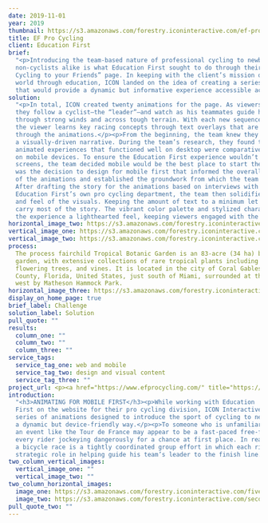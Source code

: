 ```yaml
---
date: 2019-11-01
year: 2019
thumbnail: https://s3.amazonaws.com/forestry.iconinteractive.com/ef-pro2x.jpg
title: EF Pro Cycling
client: Education First
brief:
  "<p>Introducing the team-based nature of professional cycling to newbies and
  non-cyclists alike is what Education First sought to do through their “How to Explain
  Cycling to your Friends” page. In keeping with the client’s mission of opening the
  world through education, ICON landed on the idea of creating a series of animations
  that would provide a dynamic but informative experience accessible across all devices.</p>"
solution:
  "<p>In total, ICON created twenty animations for the page. As viewers scroll,
  they follow a cyclist—the “leader”—and watch as his teammates guide him to victory
  through strong winds and across tough terrain. With each new sequence in the story,
  the viewer learns key racing concepts through text overlays that are reinforced
  through the animations.</p><p>From the beginning, the team knew they wanted to create
  a visually-driven narrative. During the team’s research, they found that many online
  animated experiences that functioned well on desktop were comparatively limited
  on mobile devices. To ensure the Education First experience wouldn’t suffer on smaller
  screens, the team decided mobile would be the best place to start their work.</p><p>It
  was the decision to design for mobile first that informed the overall visual style
  of the animations and established the groundwork from which the team would build.
  After drafting the story for the animations based on interviews with members of
  Education First’s own pro cycling department, the team then solidified the look
  and feel of the visuals. Keeping the amount of text to a minimum let the animations
  carry most of the story. The vibrant color palette and stylized characters gave
  the experience a lighthearted feel, keeping viewers engaged with the information.</p>"
horizontal_image_two: https://s3.amazonaws.com/forestry.iconinteractive.com/ef-01.gif
vertical_image_one: https://s3.amazonaws.com/forestry.iconinteractive.com/vert-1.jpg
vertical_image_two: https://s3.amazonaws.com/forestry.iconinteractive.com/vert-2.jpg
process:
  The process fairchild Tropical Botanic Garden is an 83-acre (34 ha) botanic
  garden, with extensive collections of rare tropical plants including palms, cycads,
  flowering trees, and vines. It is located in the city of Coral Gables, Miami-Dade
  County, Florida, United States, just south of Miami, surrounded at the south and
  west by Matheson Hammock Park.
horizontal_image_three: https://s3.amazonaws.com/forestry.iconinteractive.com/ef-02.gif
display_on_home_page: true
brief_label: Challenge
solution_label: Solution
pull_quote: ""
results:
  column_one: ""
  column_two: ""
  column_three: ""
service_tags:
  service_tag_one: web and mobile
  service_tag_two: design and visual content
  service_tag_three: ""
project_url: <p><a href="https://www.efprocycling.com/" title="https://www.efprocycling.com/">https://www.efprocycling.com/</a></p>
introduction:
  "<h3>ANIMATING FOR MOBILE FIRST</h3><p>While working with Education
  First on the website for their pro cycling division, ICON Interactive produced a
  series of animations designed to introduce the sport of cycling to newcomers in
  a dynamic but device-friendly way.</p><p>To someone who is unfamiliar with cycling,
  an event like the Tour de France may appear to be a fast-paced free-for-all with
  every rider jockeying dangerously for a chance at first place. In reality, however,
  a bicycle race is a tightly coordinated group effort in which each rider plays a
  strategic role in helping guide his team’s leader to the finish line.</p>"
two_column_vertical_images:
  vertical_image_one: ""
  vertical_image_two: ""
two_column_horizontal_images:
  image_one: https://s3.amazonaws.com/forestry.iconinteractive.com/five.jpg
  image_two: https://s3.amazonaws.com/forestry.iconinteractive.com/second.jpg
pull_quote_two: ""
---
```

